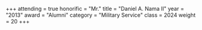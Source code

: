 +++
attending = true
honorific = "Mr."
title     = "Daniel A. Nama II"
year      = "2013"
award     = "Alumni"
category  = "Military Service"
class     = 2024
weight    = 20
+++